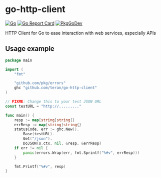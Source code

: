 # go-http-client

[![Go](https://github.com/teran/go-http-client/actions/workflows/go.yml/badge.svg)](https://github.com/teran/go-http-client/actions/workflows/go.yml)
[![Go Report Card](https://goreportcard.com/badge/github.com/teran/go-http-client)](https://goreportcard.com/report/github.com/teran/go-http-client)
[![PkgGoDev](https://pkg.go.dev/badge/github.com/teran/go-http-client)](https://pkg.go.dev/github.com/teran/go-http-client)

HTTP Client for Go to ease interaction with web services, especially APIs

## Usage example

```go
package main

import (
	"fmt"

	"github.com/pkg/errors"
	ghc "github.com/teran/go-http-client"
)

// FIXME: Change this to your test JSON URL
const testURL = "http://........."

func main() {
	resp := map[string]string{}
	errResp := map[string]string{}
	statusCode, err := ghc.New().
		Base(testURL).
		Get("/json").
		DoJSON(s.ctx, nil, &resp, &errResp)
	if err != nil {
		panic(errors.Wrap(err, fmt.Sprintf("%#v", errResp)))
	}

	fmt.Printf("%#v", resp)
}

```
